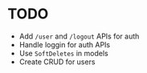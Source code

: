 # TODO

- Add `/user` and `/logout` APIs for auth
- Handle loggin for auth APIs
- Use `SoftDeletes` in models
- Create CRUD for users
